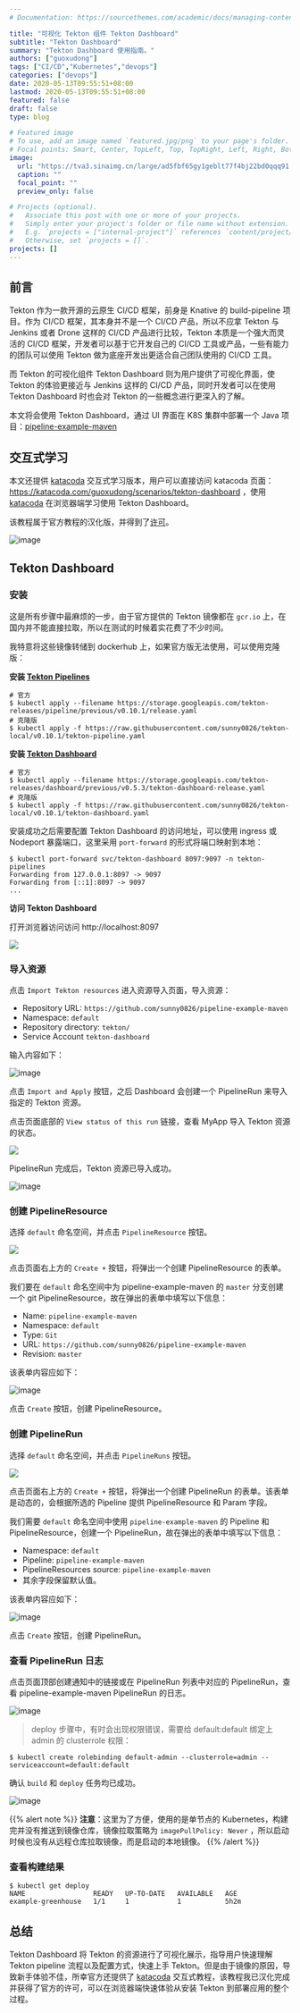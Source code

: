 ```yaml
---
# Documentation: https://sourcethemes.com/academic/docs/managing-content/

title: "可视化 Tekton 组件 Tekton Dashboard"
subtitle: "Tekton Dashboard"
summary: "Tekton Dashboard 使用指南。"
authors: ["guoxudong"]
tags: ["CI/CD","Kubernetes","devops"]
categories: ["devops"]
date: 2020-05-13T09:55:51+08:00
lastmod: 2020-05-13T09:55:51+08:00
featured: false
draft: false
type: blog

# Featured image
# To use, add an image named `featured.jpg/png` to your page's folder.
# Focal points: Smart, Center, TopLeft, Top, TopRight, Left, Right, BottomLeft, Bottom, BottomRight.
image:
  url: "https://tva3.sinaimg.cn/large/ad5fbf65gy1geblt77f4bj22bd0qqq91.jpg"
  caption: ""
  focal_point: ""
  preview_only: false

# Projects (optional).
#   Associate this post with one or more of your projects.
#   Simply enter your project's folder or file name without extension.
#   E.g. `projects = ["internal-project"]` references `content/project/deep-learning/index.md`.
#   Otherwise, set `projects = []`.
projects: []
---
```


## 前言

Tekton 作为一款开源的云原生 CI/CD 框架，前身是 Knative 的 build-pipeline 项目。作为 CI/CD 框架，其本身并不是一个 CI/CD 产品，所以不应拿 Tekton 与 Jenkins 或者 Drone 这样的 CI/CD 产品进行比较，Tekton 本质是一个强大而灵活的 CI/CD 框架，开发者可以基于它开发自己的 CI/CD 工具或产品，一些有能力的团队可以使用 Tekton 做为底座开发出更适合自己团队使用的 CI/CD 工具。

而 Tekton 的可视化组件 Tekton Dashboard 则为用户提供了可视化界面，使 Tekton 的体验更接近与 Jenkins 这样的 CI/CD 产品，同时开发者可以在使用 Tekton Dashboard 时也会对 Tekton 的一些概念进行更深入的了解。

本文将会使用 Tekton Dashboard，通过 UI 界面在 K8S 集群中部署一个 Java 项目：[pipeline-example-maven](https://github.com/sunny0826/pipeline-example-maven)

## 交互式学习

[katacoda]: https://katacoda.com

本文还提供 [katacoda] 交互式学习版本，用户可以直接访问 katacoda 页面：https://katacoda.com/guoxudong/scenarios/tekton-dashboard ，使用 [katacoda] 在浏览器端学习使用 Tekton Dashboard。

该教程属于官方教程的汉化版，并得到了[许可](https://github.com/ncskier/katacoda/issues/2)。

![image](https://tvax1.sinaimg.cn/large/ad5fbf65gy1geqt0wmbtvj21hb0q779v.jpg)

## Tekton Dashboard

### 安装

这是所有步骤中最麻烦的一步，由于官方提供的 Tekton 镜像都在 `gcr.io` 上，在国内并不能直接拉取，所以在测试的时候着实花费了不少时间。

我特意将这些镜像转储到 dockerhub 上，如果官方版无法使用，可以使用克隆版：

**安装 [Tekton Pipelines](https://github.com/tektoncd/pipeline/blob/master/docs/install.md)**

```shell
# 官方
$ kubectl apply --filename https://storage.googleapis.com/tekton-releases/pipeline/previous/v0.10.1/release.yaml
# 克隆版
$ kubectl apply -f https://raw.githubusercontent.com/sunny0826/tekton-local/v0.10.1/tekton-pipeline.yaml
```

**安装 [Tekton Dashboard](https://github.com/tektoncd/dashboard#install-dashboard)**

```shell
# 官方
$ kubectl apply --filename https://storage.googleapis.com/tekton-releases/dashboard/previous/v0.5.3/tekton-dashboard-release.yaml
# 克隆版
$ kubectl apply -f https://raw.githubusercontent.com/sunny0826/tekton-local/v0.10.1/tekton-dashboard.yaml
```

安装成功之后需要配置 Tekton Dashboard 的访问地址，可以使用 ingress 或 Nodeport 暴露端口，这里采用 `port-forward` 的形式将端口映射到本地：

```shell
$ kubectl port-forward svc/tekton-dashboard 8097:9097 -n tekton-pipelines
Forwarding from 127.0.0.1:8097 -> 9097
Forwarding from [::1]:8097 -> 9097
...
```

**访问 Tekton Dashboard**

打开浏览器访问访问 http://localhost:8097

![](https://tvax3.sinaimg.cn/large/ad5fbf65gy1geqnhem9i9j21mk0tu425.jpg)

### 导入资源

点击 `Import Tekton resources` 进入资源导入页面，导入资源：

- Repository URL: `https://github.com/sunny0826/pipeline-example-maven`
- Namespace: `default`
- Repository directory: `tekton/`
- Service Account `tekton-dashboard`

输入内容如下：

![image](https://tvax1.sinaimg.cn/large/ad5fbf65gy1geqnp36mk0j20yu0memze.jpg)

点击 `Import and Apply` 按钮，之后 Dashboard 会创建一个 PipelineRun 来导入指定的 Tekton 资源。

点击页面底部的 `View status of this run` 链接，查看 MyApp 导入 Tekton 资源的状态。

![](https://tvax4.sinaimg.cn/large/ad5fbf65gy1geqnqyx5g2j20a403et8q.jpg)

PipelineRun 完成后，Tekton 资源已导入成功。

![image](https://tvax4.sinaimg.cn/large/ad5fbf65gy1geqns0gqi8j21go0ozwhl.jpg)

### 创建 PipelineResource

选择 `default` 命名空间，并点击 `PipelineResource` 按钮。

![](https://tvax3.sinaimg.cn/large/ad5fbf65gy1geqnukrb3aj20yb0enmyg.jpg)

点击页面右上方的 `Create +` 按钮，将弹出一个创建 PipelineResource 的表单。

我们要在 `default` 命名空间中为 pipeline-example-maven 的 `master` 分支创建一个 git PipelineResource，故在弹出的表单中填写以下信息：

- Name: `pipeline-example-maven`
- Namespace: `default`
- Type: `Git`
- URL: `https://github.com/sunny0826/pipeline-example-maven`
- Revision: `master`

该表单内容应如下：

![image](https://tvax4.sinaimg.cn/large/ad5fbf65gy1geqnxalh2pj20pl0dbq3h.jpg)

点击 `Create` 按钮，创建 PipelineResource。

### 创建 PipelineRun

选择 `default` 命名空间，并点击 `PipelineRuns` 按钮。

![](https://tva4.sinaimg.cn/large/ad5fbf65gy1geqo2iatnhj20yb0ewjso.jpg)

点击页面右上方的 `Create +` 按钮，将弹出一个创建 PipelineRun 的表单。该表单是动态的，会根据所选的 Pipeline 提供 PipelineResource 和 Param 字段。

我们需要 `default` 命名空间中使用 `pipeline-example-maven` 的 Pipeline 和 PipelineResource，创建一个 PipelineRun，故在弹出的表单中填写以下信息：

- Namespace: `default`
- Pipeline: `pipeline-example-maven`
- PipelineResources source: `pipeline-example-maven`
- 其余字段保留默认值。

该表单内容应如下：

![image](https://tva3.sinaimg.cn/large/ad5fbf65gy1geqrdvoaquj20pi0lzt9o.jpg)

点击 `Create` 按钮，创建 PipelineRun。

### 查看 PipelineRun 日志

点击页面顶部创建通知中的链接或在 PipelineRun 列表中对应的 PipelineRun，查看 pipeline-example-maven PipelineRun 的日志。

![image](https://tva3.sinaimg.cn/large/ad5fbf65gy1geqrhrwspcj217x0i7425.jpg)

> deploy 步骤中，有时会出现权限错误，需要给 default:default 绑定上 admin 的 clusterrole 权限：

```shell
$ kubectl create rolebinding default-admin --clusterrole=admin --serviceaccount=default:default
```

确认 `build` 和 `deploy` 任务均已成功。

![image](https://tvax1.sinaimg.cn/large/ad5fbf65gy1geqrmy2mc9j218w0jo0uj.jpg)

{{% alert note %}}
**注意**：这里为了方便，使用的是单节点的 Kubernetes，构建完并没有推送到镜像仓库，镜像拉取策略为 `imagePullPolicy: Never` ，所以启动时候也没有从远程仓库拉取镜像，而是启动的本地镜像。
{{% /alert %}}

### 查看构建结果

```shell
$ kubectl get deploy
NAME                 READY   UP-TO-DATE   AVAILABLE   AGE
example-greenhouse   1/1     1            1           5h2m
```

## 总结

Tekton Dashboard 将 Tekton 的资源进行了可视化展示，指导用户快速理解 Tekton pipeline 流程以及配置方式，快速上手 Tekton。但是由于镜像的原因，导致新手体验不佳，所幸官方还提供了 [katacoda] 交互式教程，该教程我已汉化完成并获得了官方的许可，可以在浏览器端快速体验从安装 Tekton 到部署应用的整个过程。
